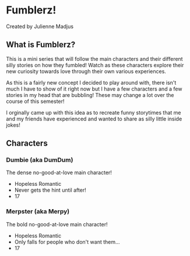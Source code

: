 # **Fumblerz!**
Created by Julienne Madjus
## **What is Fumblerz?**
This is a mini series that will follow the main characters and their different silly stories on how they fumbled! Watch as these characters explore their new curiosity towards love through their own various experiences.

As this is a fairly new concept I decided to play around with, there isn't much I have to show of it right now but I have a few characters and a few stories in my head that are bubbling! These may change a lot over the course of this semester!

I orginally came up with this idea as to recreate funny storytimes that me and my friends have experienced and wanted to share as silly little inside jokes!
## **Characters**
### Dumbie (aka DumDum)
The dense no-good-at-love main character!
- Hopeless Romantic
- Never gets the hint until after!
- 17

### Merpster (aka Merpy)
The bold no-good-at-love main character!
- Hopeless Romantic
- Only falls for people who don't want them...
- 17
